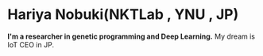# Hariya Nobuki(NKTLab , YNU , JP)

**I'm a researcher in genetic programming and Deep Learning.**
My dream is IoT CEO in JP.
